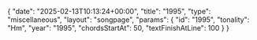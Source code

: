 {
    "date": "2025-02-13T10:13:24+00:00",
    "title": "1995",
    "type": "miscellaneous",
    "layout": "songpage",
    "params": {
        "id": "1995",
        "tonality": "Hm",
        "year": "1995",
        "chordsStartAt": 50,
        "textFinishAtLine": 100
    }
}